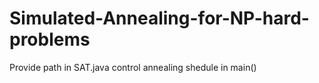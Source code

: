 # Simulated-Annealing-for-NP-hard-problems
Provide path in SAT.java
control annealing shedule in main()
